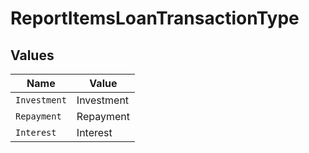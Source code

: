 # ReportItemsLoanTransactionType


## Values

| Name         | Value        |
| ------------ | ------------ |
| `Investment` | Investment   |
| `Repayment`  | Repayment    |
| `Interest`   | Interest     |